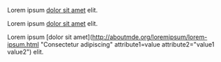 Lorem ipsum [dolor sit amet](http://aboutmde.org/loremipsum/lorem-ipsum.html) elit.
    
Lorem ipsum [dolor sit amet](http://aboutmde.org/loremipsum/lorem-ipsum.html "Consectetur adipiscing") elit.

Lorem ipsum [dolor sit amet](http://aboutmde.org/loremipsum/lorem-ipsum.html "Consectetur adipiscing" attribute1=value attribute2="value1 value2") elit.
